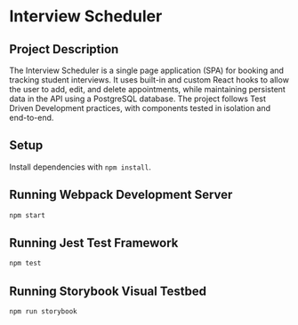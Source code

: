 # Interview Scheduler

## Project Description

The Interview Scheduler is a single page application (SPA) for booking and tracking student interviews. It uses built-in and custom React hooks to allow the user to add, edit, and delete appointments, while maintaining persistent data in the API using a PostgreSQL database. The project follows Test Driven Development practices, with components tested in isolation and end-to-end.

## Setup

Install dependencies with `npm install`.

## Running Webpack Development Server

```sh
npm start
```

## Running Jest Test Framework

```sh
npm test
```

## Running Storybook Visual Testbed

```sh
npm run storybook
```
